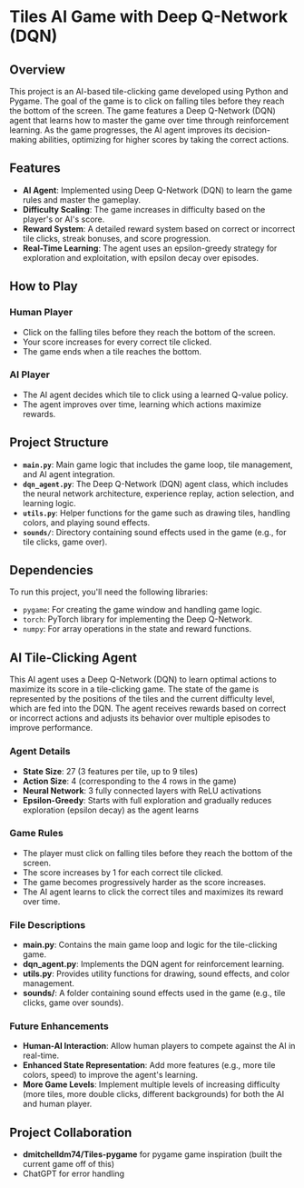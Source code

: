 # Tiles AI Game with Deep Q-Network (DQN)

## Overview

This project is an AI-based tile-clicking game developed using Python and Pygame. The goal of the game is to click on falling tiles before they reach the bottom of the screen. The game features a Deep Q-Network (DQN) agent that learns how to master the game over time through reinforcement learning. As the game progresses, the AI agent improves its decision-making abilities, optimizing for higher scores by taking the correct actions.

## Features

- **AI Agent**: Implemented using Deep Q-Network (DQN) to learn the game rules and master the gameplay.
- **Difficulty Scaling**: The game increases in difficulty based on the player's or AI's score.
- **Reward System**: A detailed reward system based on correct or incorrect tile clicks, streak bonuses, and score progression.
- **Real-Time Learning**: The agent uses an epsilon-greedy strategy for exploration and exploitation, with epsilon decay over episodes.

## How to Play

### Human Player
- Click on the falling tiles before they reach the bottom of the screen. 
- Your score increases for every correct tile clicked. 
- The game ends when a tile reaches the bottom.

### AI Player
- The AI agent decides which tile to click using a learned Q-value policy.
- The agent improves over time, learning which actions maximize rewards.

## Project Structure

- **`main.py`**: Main game logic that includes the game loop, tile management, and AI agent integration.
- **`dqn_agent.py`**: The Deep Q-Network (DQN) agent class, which includes the neural network architecture, experience replay, action selection, and learning logic.
- **`utils.py`**: Helper functions for the game such as drawing tiles, handling colors, and playing sound effects.
- **`sounds/`**: Directory containing sound effects used in the game (e.g., for tile clicks, game over).
  
## Dependencies

To run this project, you'll need the following libraries:

- `pygame`: For creating the game window and handling game logic.
- `torch`: PyTorch library for implementing the Deep Q-Network.
- `numpy`: For array operations in the state and reward functions.

## AI Tile-Clicking Agent

This AI agent uses a Deep Q-Network (DQN) to learn optimal actions to maximize its score in a tile-clicking game. The state of the game is represented by the positions of the tiles and the current difficulty level, which are fed into the DQN. The agent receives rewards based on correct or incorrect actions and adjusts its behavior over multiple episodes to improve performance.

### Agent Details
- **State Size**: 27 (3 features per tile, up to 9 tiles)
- **Action Size**: 4 (corresponding to the 4 rows in the game)
- **Neural Network**: 3 fully connected layers with ReLU activations
- **Epsilon-Greedy**: Starts with full exploration and gradually reduces exploration (epsilon decay) as the agent learns

### Game Rules
- The player must click on falling tiles before they reach the bottom of the screen.
- The score increases by 1 for each correct tile clicked.
- The game becomes progressively harder as the score increases.
- The AI agent learns to click the correct tiles and maximizes its reward over time.

### File Descriptions
- **main.py**: Contains the main game loop and logic for the tile-clicking game.
- **dqn_agent.py**: Implements the DQN agent for reinforcement learning.
- **utils.py**: Provides utility functions for drawing, sound effects, and color management.
- **sounds/**: A folder containing sound effects used in the game (e.g., tile clicks, game over sounds).

### Future Enhancements
- **Human-AI Interaction**: Allow human players to compete against the AI in real-time.
- **Enhanced State Representation**: Add more features (e.g., more tile colors, speed) to improve the agent's learning.
- **More Game Levels**: Implement multiple levels of increasing difficulty (more tiles, more double clicks, different backgrounds) for both the AI and human player.

## Project Collaboration
- **dmitchelldm74/Tiles-pygame** for pygame game inspiration (built the current game off of this)
- ChatGPT for error handling
